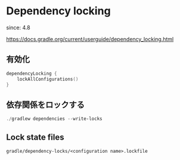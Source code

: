 # Dependency locking

since: 4.8

<https://docs.gradle.org/current/userguide/dependency_locking.html>

## 有効化

```kotlin
dependencyLocking {
    lockAllConfigurations()
}
```

## 依存関係をロックする

```powershell
./gradlew dependencies --write-locks
```

## Lock state files

`gradle/dependency-locks/<configuration name>.lockfile`

